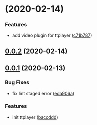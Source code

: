 # [](https://github.com/JohnApache/TT-Player/compare/v0.0.2...v) (2020-02-14)


### Features

* add video plugin for ttplayer ([c71b787](https://github.com/JohnApache/TT-Player/commit/c71b7877e70395d2e7e7649ac3bc23f38db9acac))



## [0.0.2](https://github.com/JohnApache/TT-Player/compare/v0.0.1...v0.0.2) (2020-02-14)



## [0.0.1](https://github.com/JohnApache/TT-Player/compare/baccdddbf1568800939c0e921d17f979b6078d0b...v0.0.1) (2020-02-13)


### Bug Fixes

* fix lint staged error ([eda906a](https://github.com/JohnApache/TT-Player/commit/eda906a29dbc3eff5542add50502277eb6401e8b))


### Features

* init ttplayer ([baccddd](https://github.com/JohnApache/TT-Player/commit/baccdddbf1568800939c0e921d17f979b6078d0b))



